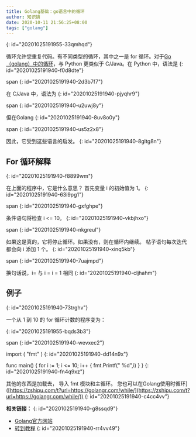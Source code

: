 ```yaml
---
title: Golang基础：go语言中的循环
author: 知识铺
date: 2020-10-11 21:56:25+08:00
tags: ["golang"]
---
```


{: id="20201025191955-33qmhqd"}

循环允许您重复代码。有不同类型的循环，其中之一是 for 循环。对于[Go（golang）中的循环](https://zshipu.com/t?url=https://golang.org/)，与 Python 更类似于 C/Java。在 Python 中，语法是
{: id="20201025191940-f0d8dte"}

span</code>
{: id="20201025191940-2d3b7f7"}

在 C/Java 中，语法为
{: id="20201025191940-pjyqhr9"}

span</code>
{: id="20201025191940-u2uwj8y"}

但在Golang
{: id="20201025191940-8uv8o0y"}

span</code>
{: id="20201025191940-us5z2x8"}

因此，它受到这些语言的启发。
{: id="20201025191940-8gltg8n"}

## [](#for-loop-explained)<font _mstmutation="1" _msthash="290550" _msttexthash="19263959">For 循环解释</font>
{: id="20201025191940-f8899wm"}

在上面的程序中，它是什么意思？
首先变量 i 的初始值为 1。
{: id="20201025191940-63i9pg1"}

span</code>
{: id="20201025191940-gxfghpe"}

条件语句将检查 i <= 10。
{: id="20201025191940-vkbjhxo"}

span</code>
{: id="20201025191940-nkgreul"}

如果这是真的，它将停止循环。如果没有，则在循环内继续。
帖子语句每次迭代都会向 i 添加 1 个。
{: id="20201025191940-xinq5kb"}

span</code>
{: id="20201025191940-7uajmpd"}

换句话说，i= 与 i = i = 1 相同
{: id="20201025191940-cljhahm"}

## [](#example)<font _mstmutation="1" _msthash="305305" _msttexthash="4284137">例子</font>
{: id="20201025191940-73trghv"}

<font _mstmutation="1" _msthash="292110" _msttexthash="106546388">一个从 1 到 10 的 for 循环计数的程序变为：</font>

{: id="20201025191955-bqds3b3"}

span
{: id="20201025191940-wevxec2"}

import (
"fmt"
)
{: id="20201025191940-dd14n9x"}

func main() {
for i := 1; i <= 10; i++ {
fmt.Printf(" %d",i)
}
}</code>
{: id="20201025191940-fn4q9xz"}

其他的东西是加载去， 导入 fmt 模块和主循环。
您也可以在Golang使用时循环]([https://zshipu.com/t?url=https://golangr.com/while/](https://zshipu.com/t?url=https://golangr.com/while/))
{: id="20201025191940-c4cc4vv"}

**相关链接：**
{: id="20201025191940-g8ssqd9"}

* [Golang官方网站](https://zshipu.com/t?url=https://golang.org/)
* [转到教程](https://zshipu.com/t?url=https://golangr.com/)
{: id="20201025191940-rr4vv49"}
